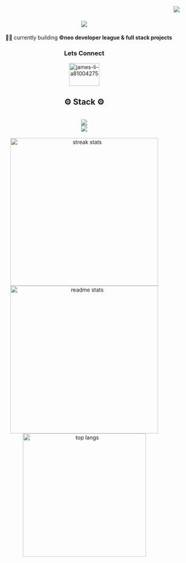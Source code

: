 <img align="right" src="https://visitor-badge.laobi.icu/badge?page_id=JLi2007.JLi2007" />

<h1 align="center">
    <img src="https://readme-typing-svg.herokuapp.com/?font=raleway&size=35&center=true&vCenter=true&width=500&color=F7C300&height=70&duration=4000&lines=+hey👋+I'm+James;" />
</h1>
<ul align="center"> 
👷🏻 currently building <strong>©neo developer league & full stack projects</strong>
</ul>

<h3 align="center">Lets Connect</h3>

<p align="center">
<a href="https://linkedin.com/in/james-li-a81004275" target="blank"><img align="center" src="https://raw.githubusercontent.com/rahuldkjain/github-profile-readme-generator/master/src/images/icons/Social/linked-in-alt.svg" alt="james-li-a81004275" height="60" width="80" /></a>
</p>

<h2 align="center">⚙️ Stack ⚙️</h2>
<br/>
<div align="center">
    <img src="https://skillicons.dev/icons?i=react,javascript,typescript,html,css,vue,python,c#,rust" />
</div>
<div align="center">
    <img src="https://skillicons.dev/icons?i=nodejs,mongo,express,tailwind,tauri,git,mysql,supabase"/><br>
</div>

<br>
<div align=center>
  <img width=390 src="https://streak-stats.demolab.com/?user=JLi2007&theme=tokyonight-duo&border_radius=10" alt="streak stats"/>
  <img width=390 src="https://github-readme-stats.vercel.app/api?username=Jli2007&count_private=true&show_icons=true&theme=github_dark&rank_icon=github&border_radius=10" alt="readme stats" />
  <br/>
  <img width=325 align="center" src="https://github-readme-stats.vercel.app/api/top-langs/?username=JLi2007&hide=HTML&langs_count=8&layout=compact&theme=github_dark&border_radius=10&size_weight=0.5&count_weight=0.5&exclude_repo=github-readme-stats" alt="top langs" />
</div>
